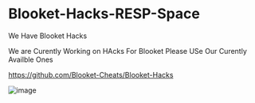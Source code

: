 # Blooket-Hacks-RESP-Space
We Have Blooket Hacks

We are Curently Working on HAcks For Blooket Please USe Our Curently Availble Ones

https://github.com/Blooket-Cheats/Blooket-Hacks

![image](https://github.com/MrMedium/Blooket-Hacks-RESP-Space/assets/127946517/d9a32e18-6141-46f6-9c2f-53d0458e8c0e)
